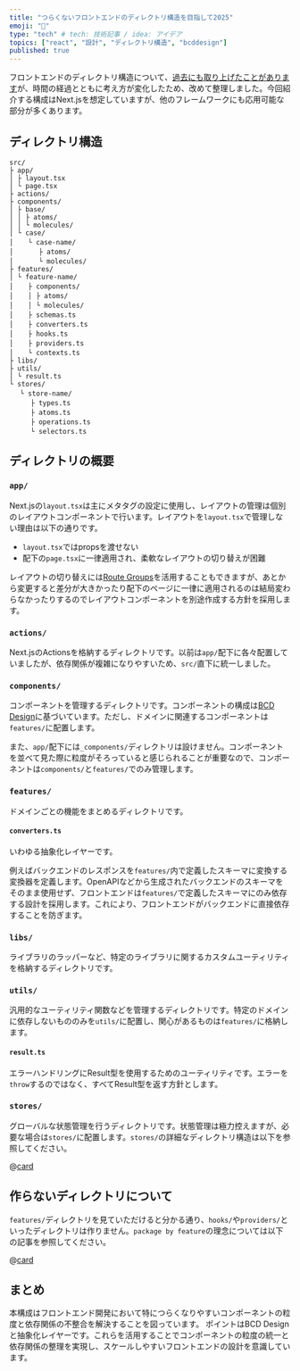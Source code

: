```yaml
---
title: "つらくないフロントエンドのディレクトリ構造を目指して2025"
emoji: "🌳"
type: "tech" # tech: 技術記事 / idea: アイデア
topics: ["react", "設計", "ディレクトリ構造", "bcddesign"]
published: true
---
```


フロントエンドのディレクトリ構造について、[過去にも取り上げたことがあります](https://qiita.com/airRnot1106/items/7e57bbd3f040bf41454b)が、時間の経過とともに考え方が変化したため、改めて整理しました。今回紹介する構成はNext.jsを想定していますが、他のフレームワークにも応用可能な部分が多くあります。

## ディレクトリ構造

```plaintext
src/
├ app/
│ ├ layout.tsx
│ └ page.tsx
├ actions/
├ components/
│ ├ base/
│ │ ├ atoms/
│ │ └ molecules/
│ └ case/
│ 　 └ case-name/
│ 　 　 ├ atoms/
│ 　 　 └ molecules/
├ features/
│ └ feature-name/
│ 　 ├ components/
│ 　 │ ├ atoms/
│ 　 │ └ molecules/
│ 　 ├ schemas.ts
│ 　 ├ converters.ts
│ 　 ├ hooks.ts
│ 　 ├ providers.ts
│ 　 └ contexts.ts
├ libs/
├ utils/
│ └ result.ts
└ stores/
　 └ store-name/
　 　 ├ types.ts
　 　 ├ atoms.ts
　 　 ├ operations.ts
　 　 └ selectors.ts

```

## ディレクトリの概要

### `app/`
Next.jsの`layout.tsx`は主にメタタグの設定に使用し、レイアウトの管理は個別のレイアウトコンポーネントで行います。レイアウトを`layout.tsx`で管理しない理由は以下の通りです。

- `layout.tsx`ではpropsを渡せない
- 配下の`page.tsx`に一律適用され、柔軟なレイアウトの切り替えが困難

レイアウトの切り替えには[Route Groups](https://nextjs.org/docs/app/building-your-application/routing/route-groups)を活用することもできますが、あとから変更すると差分が大きかったり配下のページに一律に適用されるのは結局変わらなかったりするのでレイアウトコンポーネントを別途作成する方針を採用します。

### `actions/`
Next.jsのActionsを格納するディレクトリです。以前は`app/`配下に各々配置していましたが、依存関係が複雑になりやすいため、`src/`直下に統一しました。

### `components/`
コンポーネントを管理するディレクトリです。コンポーネントの構成は[BCD Design](https://qiita.com/misuken/items/19f9f603ab165e228fe1)に基づいています。ただし、ドメインに関連するコンポーネントは`features/`に配置します。

また、`app/`配下には`_components/`ディレクトリは設けません。コンポーネントを並べて見た際に粒度がそろっていると感じられることが重要なので、コンポーネントは`components/`と`features/`でのみ管理します。

### `features/`
ドメインごとの機能をまとめるディレクトリです。

#### `converters.ts`
いわゆる抽象化レイヤーです。

例えばバックエンドのレスポンスを`features/`内で定義したスキーマに変換する変換器を定義します。OpenAPIなどから生成されたバックエンドのスキーマをそのまま使用せず、フロントエンドは`features/`で定義したスキーマにのみ依存する設計を採用します。これにより、フロントエンドがバックエンドに直接依存することを防ぎます。

### `libs/`
ライブラリのラッパーなど、特定のライブラリに関するカスタムユーティリティを格納するディレクトリです。

### `utils/`
汎用的なユーティリティ関数などを管理するディレクトリです。特定のドメインに依存しないもののみを`utils/`に配置し、関心があるものは`features/`に格納します。

#### `result.ts`
エラーハンドリングにResult型を使用するためのユーティリティです。エラーを`throw`するのではなく、すべてResult型を返す方針とします。

### `stores/`
グローバルな状態管理を行うディレクトリです。状態管理は極力控えますが、必要な場合は`stores/`に配置します。`stores/`の詳細なディレクトリ構造は以下を参照してください。

@[card](https://zenn.dev/warabi/articles/2521222d57a71f)

## 作らないディレクトリについて

`features/`ディレクトリを見ていただけると分かる通り、`hooks/`や`providers/`といったディレクトリは作りません。`package by feature`の理念については以下の記事を参照してください。

@[card](https://zenn.dev/misuken/articles/bdd33790ed4cd0#utils-%E3%82%84-hooks-%E3%81%AB%E3%81%AF%E4%BD%95%E3%81%8C%E5%85%A5%E3%82%8B%E3%81%AE%E3%81%8B%EF%BC%9F)

## まとめ
本構成はフロントエンド開発において特につらくなりやすいコンポーネントの粒度と依存関係の不整合を解決することを図っています。
ポイントはBCD Designと抽象化レイヤーです。これらを活用することでコンポーネントの粒度の統一と依存関係の整理を実現し、スケールしやすいフロントエンドの設計を意識しています。
